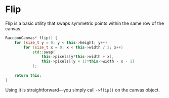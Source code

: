 # Flip

Flip is a basic utility that swaps symmetric points within the same row of the canvas.
```cpp
RaccoonCanvas* flip() {
    for (size_t y = 0; y < this->height; y++)
        for (size_t x = 0; x < this->width / 2; x++)
            std::swap(
                this->pixels[y*this->width + x],
                this->pixels[(y + 1)*this->width - x - 1]
            );
    
    return this;
}
```

Using it is straightforward—you simply call `->flip()` on the canvas object.